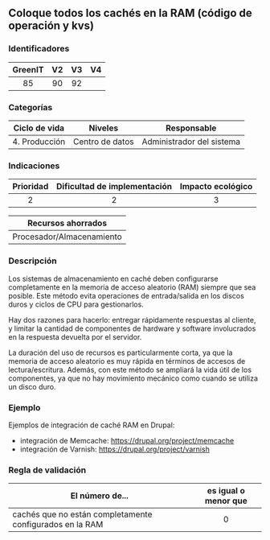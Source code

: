 ## Coloque todos los cachés en la RAM (código de operación y kvs)

 ### Identificadores

 | GreenIT | V2  | V3  |  V4  |
 |:-------:|:---:|:---:|:----:|
 |   85    | 90  | 92  |      |

 ### Categorías

 | Ciclo de vida |    Niveles      |       Responsable         |
 |:-------------:|:---------------:|:-------------------------:|
 | 4. Producción | Centro de datos | Administrador del sistema |

 ### Indicaciones

 | Prioridad | Dificultad de implementación | Impacto ecológico |
 |:---------:|:----------------------------:|:-----------------:|
 |     2     |             2                |         3         |

 |                    Recursos ahorrados                     |
 |:---------------------------------------------------------:|
 |                Procesador/Almacenamiento                  |

 ### Descripción

 Los sistemas de almacenamiento en caché deben configurarse completamente en la memoria de acceso aleatorio (RAM) siempre que sea posible. Este método evita operaciones de entrada/salida en los discos duros y ciclos de CPU para gestionarlos.

Hay dos razones para hacerlo: entregar rápidamente respuestas al cliente, y limitar la cantidad de componentes de hardware y software involucrados en la respuesta devuelta por el servidor.

La duración del uso de recursos es particularmente corta, ya que la memoria de acceso aleatorio es muy rápida en términos de accesos de lectura/escritura. Además, con este método se ampliará la vida útil de los componentes, ya que no hay movimiento mecánico como cuando se utiliza un disco duro.

 ### Ejemplo

 Ejemplos de integración de caché RAM en Drupal:

 - integración de Memcache: https://drupal.org/project/memcache
 - integración de Varnish: https://drupal.org/project/varnish

 ### Regla de validación

 | El número de...                                          | es igual o menor que |
 |----------------------------------------------------------|:--------------------:|
 | cachés que no están completamente configurados en la RAM |           0          |
 
